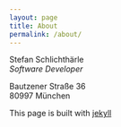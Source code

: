 ```yaml
---
layout: page
title: About
permalink: /about/
---
```


Stefan Schlichthärle\
_Software Developer_

Bautzener Straße 36\
80997 München

This page is built with [jekyll](https://github.com/jekyll)

